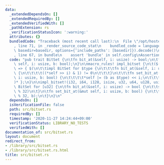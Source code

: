 ```yaml
---
data:
  _extendedDependsOn: []
  _extendedRequiredBy: []
  _extendedVerifiedWith: []
  _pathExtension: rs
  _verificationStatusIcon: ':warning:'
  attributes: {}
  bundledCode: "Traceback (most recent call last):\n  File \"/opt/hostedtoolcache/Python/3.9.0/x64/lib/python3.9/site-packages/onlinejudge_verify/documentation/build.py\"\
    , line 71, in _render_source_code_stat\n    bundled_code = language.bundle(stat.path,\
    \ basedir=basedir, options={'include_paths': [basedir]}).decode()\n  File \"/opt/hostedtoolcache/Python/3.9.0/x64/lib/python3.9/site-packages/onlinejudge_verify/languages/user_defined.py\"\
    , line 67, in bundle\n    assert 'bundle' in self.config\nAssertionError\n"
  code: "pub trait BitSet {\n\tfn bit_at(&self, i: usize) -> bool;\n\tfn set_bit_at(&mut\
    \ self, i: usize, b: bool);\n}\n\nmacro_rules! impl_bitset {\n\t($($type:ty),*)\
    \ => { $(\n\t\timpl BitSet for $type {\n\t\t\tfn bit_at(&self, i: usize) -> bool\
    \ {\n\t\t\t\t((*self >> i) & 1) != 0\n\t\t\t}\n\t\t\tfn set_bit_at(&mut self,\
    \ i: usize, b: bool) {\n\t\t\t\t*self |= (b as $type) << i;\n\t\t\t}\n\t\t}\n\t\
    )* };\n}\n\nimpl_bitset!(i32, i64, i128, isize, u32, u64, u128, usize);\n\nimpl\
    \ BitSet for [u32] {\n\tfn bit_at(&self, i: usize) -> bool {\n\t\tself[i / 32].bit_at(i\
    \ % 32)\n\t}\n\tfn set_bit_at(&mut self, i: usize, b: bool) {\n\t\tself[i / 32].set_bit_at(i\
    \ % 32, b);\n\t}\n}\n"
  dependsOn: []
  isVerificationFile: false
  path: src/bitset.rs
  requiredBy: []
  timestamp: '2020-11-27 14:24:44+09:00'
  verificationStatus: LIBRARY_NO_TESTS
  verifiedWith: []
documentation_of: src/bitset.rs
layout: document
redirect_from:
- /library/src/bitset.rs
- /library/src/bitset.rs.html
title: src/bitset.rs
---
```

